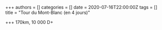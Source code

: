 +++
authors = []
categories = []
date = 2020-07-16T22:00:00Z
tags = []
title = "Tour du Mont-Blanc (en 4 jours)"

+++
170km, 10 000 D+